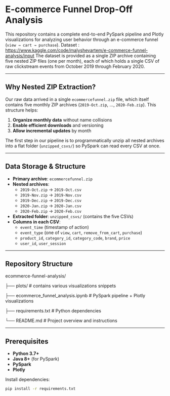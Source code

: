 # E-commerce Funnel Drop-Off Analysis

This repository contains a complete end-to-end PySpark pipeline and Plotly visualizations for analyzing user behavior through an e-commerce funnel (`view → cart → purchase`). 
Dataset : https://www.kaggle.com/code/malyshevartem/e-commerce-funnel-analysis/input
The dataset is provided as a single ZIP archive containing five nested ZIP files (one per month), each of which holds a single CSV of raw clickstream events from October 2019 through February 2020.

---

## Why Nested ZIP Extraction?

Our raw data arrived in a single `ecommercefunnel.zip` file, which itself contains five monthly ZIP archives (`2019-Oct.zip`, …, `2020-Feb.zip`). This structure helps:

1. **Organize monthly data** without name collisions  
2. **Enable efficient downloads** and versioning  
3. **Allow incremental updates** by month  

The first step in our pipeline is to programmatically unzip all nested archives into a flat folder (`unzipped_csvs/`) so PySpark can read every CSV at once.

---

## Data Storage & Structure

- **Primary archive**: `ecommercefunnel.zip`  
- **Nested archives**:  
  - `2019-Oct.zip` → `2019-Oct.csv`  
  - `2019-Nov.zip` → `2019-Nov.csv`  
  - `2019-Dec.zip` → `2019-Dec.csv`  
  - `2020-Jan.zip` → `2020-Jan.csv`  
  - `2020-Feb.zip` → `2020-Feb.csv`  
- **Extracted folder**: `unzipped_csvs/` (contains the five CSVs)  
- **Columns in each CSV**:  
  - `event_time` (timestamp of action)  
  - `event_type` (one of `view`, `cart`, `remove_from_cart`, `purchase`)  
  - `product_id`, `category_id`, `category_code`, `brand`, `price`  
  - `user_id`, `user_session`

---

## Repository Structure

ecommerce-funnel-analysis/ 

├── plots/ # contains various visualizations snippets

├── ecommerce_funnel_analysis.ipynb # PySpark pipeline + Plotly visualizations 

├── requirements.txt # Python dependencies 

└── README.md # Project overview and instructions


---

## Prerequisites

- **Python 3.7+**  
- **Java 8+** (for PySpark)  
- **PySpark**  
- **Plotly**  

Install dependencies:

```bash
pip install -r requirements.txt


